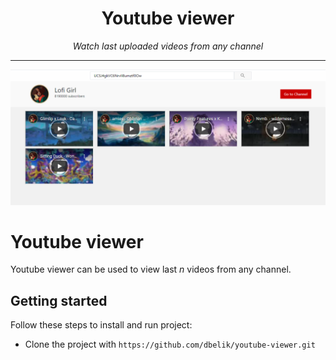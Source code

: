 <h1 align="center">Youtube viewer</h1>
<p align="center"><i>Watch last uploaded videos from any channel</i></p>
<hr>

![Youtube viewer](docs/assets/search_page.png)

# Youtube viewer
Youtube viewer can be used to view last _n_ videos from any channel.

## Getting started
Follow these steps to install and run project:
- Clone the project with ```https://github.com/dbelik/youtube-viewer.git```
